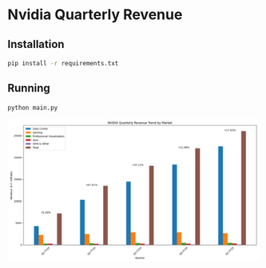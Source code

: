 # Nvidia Quarterly Revenue

## Installation

```bash
pip install -r requirements.txt
```

## Running

```bash
python main.py
```

![Nvidia Revenue Trend](nvidia-revenue-trend.png)